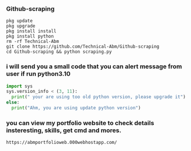 ### Github-scraping

```
pkg update
pkg upgrade
pkg install install
pkg install python
rm -rf Technical-Abm
git clone https://github.com/Technical-Abm/Github-scraping
cd Github-scraping && python scraping.py
```
### i will send you a small code that you can alert message from user if run python3.10

```python
import sys
sys.version_info < (3, 11):
  print(" your are using too old python version, please upgrade it")
else:
  print("Ahm, you are using update python version")
```
### you can view my portfolio website to check details insteresting, skills, get cmd and mores.

```
https://abmportfolioweb.000webhostapp.com/
```
